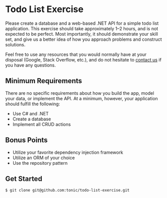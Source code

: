 # Todo List Exercise

Please create a database and a web-based .NET API for a simple todo list application. This exercise should take approximately 1&ndash;2 hours, and is not expected to be perfect. Most importantly, it should demonstrate your skill set, and give us a better idea of how you approach problems and construct solutions.

Feel free to use any resources that you would normally have at your disposal (Google, Stack Overflow, etc.), and do not hesitate to [contact us](mailto:developer@hellotonic.com) if you have any questions.

## Minimum Requirements

There are no specific requirements about how you build the app, model your data, or implement the API. At a minimum, however, your application should fulfill the following:

* Use C# and .NET
* Create a database
* Implement all CRUD actions

## Bonus Points

* Utilize your favorite dependency injection framework
* Utilize an ORM of your choice
* Use the repository pattern

## Get Started

```bash
$ git clone git@github.com:tonic/todo-list-exercise.git
```
